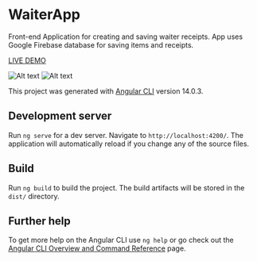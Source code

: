 # WaiterApp

Front-end Application for creating and saving waiter receipts. App uses Google Firebase database for saving items and receipts.

[LIVE DEMO](https://angular-waiter-app.netlify.app/newreceipt)

![Alt text](https://i.im.ge/2022/08/15/OudOEr.waiterapp.png "Waiter-app")
![Alt text](https://i.im.ge/2022/08/15/OuqIFC.download.png"Waiter-app")

This project was generated with [Angular CLI](https://github.com/angular/angular-cli) version 14.0.3.

## Development server

Run `ng serve` for a dev server. Navigate to `http://localhost:4200/`. The application will automatically reload if you change any of the source files.

## Build

Run `ng build` to build the project. The build artifacts will be stored in the `dist/` directory.

## Further help

To get more help on the Angular CLI use `ng help` or go check out the [Angular CLI Overview and Command Reference](https://angular.io/cli) page.
